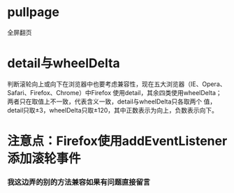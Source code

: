 # pullpage
全屏翻页
<h1>detail与wheelDelta</h1>
判断滚轮向上或向下在浏览器中也要考虑兼容性，现在五大浏览器（IE、Opera、Safari、Firefox、Chrome）中Firefox 使用detail，其余四类使用wheelDelta；两者只在取值上不一致，代表含义一致，detail与wheelDelta只各取两个 值，detail只取±3，wheelDelta只取±120，其中正数表示为向上，负数表示向下。

<h1>注意点：Firefox使用addEventListener添加滚轮事件</h1>
<h3>我这边弄的别的方法兼容如果有问题直接留言</h3>